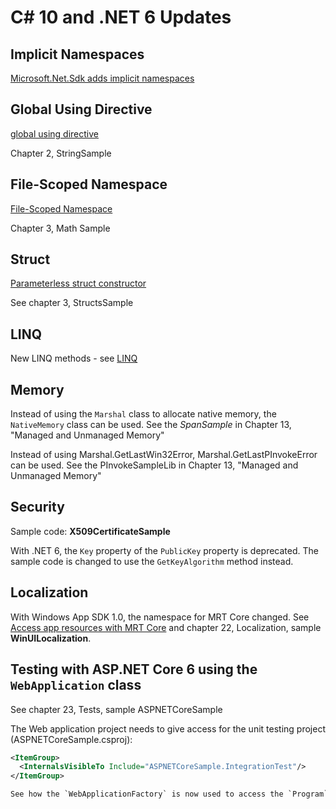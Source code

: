 # C# 10 and .NET 6 Updates

## Implicit Namespaces

[Microsoft.Net.Sdk adds implicit namespaces](https://docs.microsoft.com/en-us/dotnet/core/compatibility/sdk/6.0/implicit-namespaces)

## Global Using Directive

[global using directive](https://docs.microsoft.com/en-us/dotnet/csharp/language-reference/proposals/csharp-10.0/globalusingdirective)

Chapter 2, StringSample

## File-Scoped Namespace

[File-Scoped Namespace](https://github.com/dotnet/csharplang/issues/137)

Chapter 3, Math Sample

## Struct

[Parameterless struct constructor](https://github.com/dotnet/csharplang/issues/99)

See chapter 3, StructsSample

## LINQ

New LINQ methods - see [LINQ](1_CS/LINQ/Readme.md)

## Memory

Instead of using the `Marshal` class to allocate native memory, the `NativeMemory` class can be used. See the *SpanSample* in Chapter 13, "Managed and Unmanaged Memory"

Instead of using Marshal.GetLastWin32Error, Marshal.GetLastPInvokeError can be used. See the PInvokeSampleLib in Chapter 13, "Managed and Unmanaged Memory"

## Security

Sample code: **X509CertificateSample**

With .NET 6, the `Key` property of the `PublicKey` property is deprecated. The sample code is changed to use the `GetKeyAlgorithm` method instead.

## Localization

With Windows App SDK 1.0, the namespace for MRT Core changed. See [Access app resources with MRT Core](https://docs.microsoft.com/windows/apps/windows-app-sdk/mrtcore/mrtcore-overview#access-app-resources-with-mrt-core) and chapter 22, Localization, sample **WinUILocalization**.

## Testing with ASP.NET Core 6 using the `WebApplication` class

See chapter 23, Tests, sample ASPNETCoreSample

The Web application project needs to give access for the unit testing project (ASPNETCoreSample.csproj):

```xml
<ItemGroup>
  <InternalsVisibleTo Include="ASPNETCoreSample.IntegrationTest"/>
</ItemGroup>

See how the `WebApplicationFactory` is now used to access the `Program` class from the ASP.NET Core project in the test project *ASPNETCoreSample.IntegrationTest*
